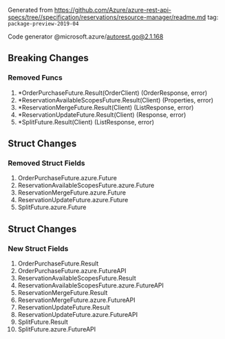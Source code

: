 Generated from https://github.com/Azure/azure-rest-api-specs/tree//specification/reservations/resource-manager/readme.md tag: `package-preview-2019-04`

Code generator @microsoft.azure/autorest.go@2.1.168

## Breaking Changes

### Removed Funcs

1. *OrderPurchaseFuture.Result(OrderClient) (OrderResponse, error)
1. *ReservationAvailableScopesFuture.Result(Client) (Properties, error)
1. *ReservationMergeFuture.Result(Client) (ListResponse, error)
1. *ReservationUpdateFuture.Result(Client) (Response, error)
1. *SplitFuture.Result(Client) (ListResponse, error)

## Struct Changes

### Removed Struct Fields

1. OrderPurchaseFuture.azure.Future
1. ReservationAvailableScopesFuture.azure.Future
1. ReservationMergeFuture.azure.Future
1. ReservationUpdateFuture.azure.Future
1. SplitFuture.azure.Future

## Struct Changes

### New Struct Fields

1. OrderPurchaseFuture.Result
1. OrderPurchaseFuture.azure.FutureAPI
1. ReservationAvailableScopesFuture.Result
1. ReservationAvailableScopesFuture.azure.FutureAPI
1. ReservationMergeFuture.Result
1. ReservationMergeFuture.azure.FutureAPI
1. ReservationUpdateFuture.Result
1. ReservationUpdateFuture.azure.FutureAPI
1. SplitFuture.Result
1. SplitFuture.azure.FutureAPI
